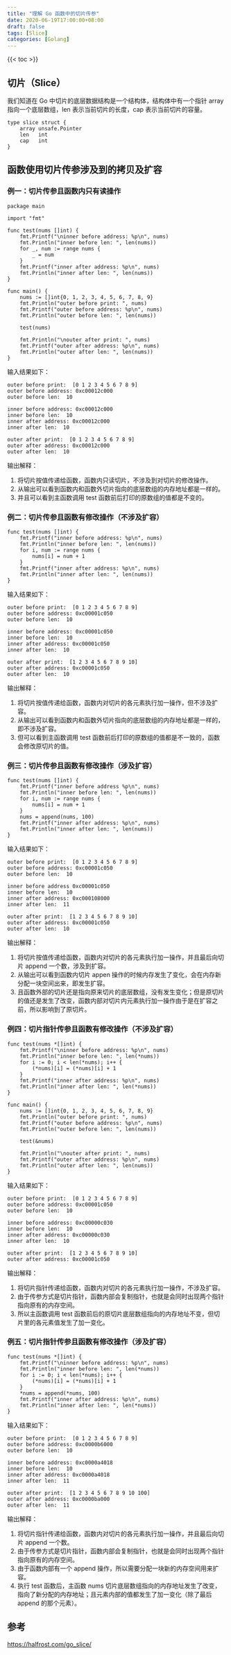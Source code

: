 ```yaml
---
title: "理解 Go 函数中的切片传参"
date: 2020-06-19T17:00:00+08:00
draft: false
tags: [Slice]
categories: [Golang]
---
```

<!--more-->
{{< toc >}}

## 切片（Slice）
我们知道在 Go 中切片的底层数据结构是一个结构体，结构体中有一个指针 array 指向一个底层数组，len 表示当前切片的长度，cap 表示当前切片的容量。

```
type slice struct {
	array unsafe.Pointer
	len   int
	cap   int
}
```

## 函数使用切片传参涉及到的拷贝及扩容

### 例一：切片传参且函数内只有读操作
```
package main

import "fmt"

func test(nums []int) {
	fmt.Printf("\ninner before address: %p\n", nums)
	fmt.Println("inner before len: ", len(nums))
	for _, num := range nums {
		_ = num
	}
	fmt.Printf("inner after address: %p\n", nums)
	fmt.Println("inner after len: ", len(nums))
}

func main() {
	nums := []int{0, 1, 2, 3, 4, 5, 6, 7, 8, 9}
	fmt.Println("outer before print: ", nums)
	fmt.Printf("outer before address: %p\n", nums)
	fmt.Println("outer before len: ", len(nums))

	test(nums)

	fmt.Println("\nouter after print: ", nums)
	fmt.Printf("outer after address: %p\n", nums)
	fmt.Println("outer after len: ", len(nums))
}
```

输入结果如下：
```
outer before print:  [0 1 2 3 4 5 6 7 8 9]
outer before address: 0xc00012c000
outer before len:  10

inner before address: 0xc00012c000
inner before len:  10
inner after address: 0xc00012c000
inner after len:  10

outer after print:  [0 1 2 3 4 5 6 7 8 9]
outer after address: 0xc00012c000
outer after len:  10
```

输出解释：
1. 将切片按值传递给函数，函数内只读切片，不涉及到对切片的修改操作。
2. 从输出可以看到函数内和函数外切片指向的底层数组的内存地址都是一样的。
3. 并且可以看到主函数调用 test 函数前后打印的原数组的值都是不变的。


### 例二：切片传参且函数有修改操作（不涉及扩容）
```
func test(nums []int) {
	fmt.Printf("inner before address: %p\n", nums)
	fmt.Println("inner before len: ", len(nums))
	for i, num := range nums {
		nums[i] = num + 1
	}
	fmt.Printf("inner after address: %p\n", nums)
	fmt.Println("inner after len: ", len(nums))
}
```

输入结果如下：
```
outer before print:  [0 1 2 3 4 5 6 7 8 9]
outer before address: 0xc00001c050
outer before len:  10

inner before address: 0xc00001c050
inner before len:  10
inner after address: 0xc00001c050
inner after len:  10

outer after print:  [1 2 3 4 5 6 7 8 9 10]
outer after address: 0xc00001c050
outer after len:  10
```

输出解释：
1. 将切片按值传递给函数，函数内对切片的各元素执行加一操作，但不涉及扩容。
2. 从输出可以看到函数内和函数外切片指向的底层数组的内存地址都是一样的，即不涉及扩容。
3. 但可以看到主函数调用 test 函数前后打印的原数组的值都是不一致的，函数会修改原切片的值。


### 例三：切片传参且函数有修改操作（涉及扩容）
```
func test(nums []int) {
	fmt.Printf("inner before address %p\n", nums)
	fmt.Println("inner before len: ", len(nums))
	for i, num := range nums {
		nums[i] = num + 1
	}
	nums = append(nums, 100)
	fmt.Printf("inner after address: %p\n", nums)
	fmt.Println("inner after len: ", len(nums))
}
```

输入结果如下：
```
outer before print:  [0 1 2 3 4 5 6 7 8 9]
outer before address: 0xc00001c050
outer before len:  10

inner before address 0xc00001c050
inner before len:  10
inner after address: 0xc000108000
inner after len:  11

outer after print:  [1 2 3 4 5 6 7 8 9 10]
outer after address: 0xc00001c050
outer after len:  10
```

输出解释：
1. 将切片按值传递给函数，函数内对切片的各元素执行加一操作，并且最后向切片 append 一个数，涉及到扩容。
2. 从输出可以看到函数内切片 appen 操作的时候内存发生了变化，会在内存新分配一块空间出来，即发生扩容。
3. 且函数外部的切片还是指向原来切片的底层数组，没有发生变化；但是原切片的值还是发生了改变，函数内部对切片内元素执行加一操作由于是在扩容之前，所以影响到了原切片。


### 例四：切片指针传参且函数有修改操作（不涉及扩容）
```
func test(nums *[]int) {
	fmt.Printf("\ninner before address: %p\n", nums)
	fmt.Println("inner before len: ", len(*nums))
	for i := 0; i < len(*nums); i++ {
		(*nums)[i] = (*nums)[i] + 1
	}
	fmt.Printf("inner after address: %p\n", nums)
	fmt.Println("inner after len: ", len(*nums))
}

func main() {
	nums := []int{0, 1, 2, 3, 4, 5, 6, 7, 8, 9}
	fmt.Println("outer before print: ", nums)
	fmt.Printf("outer before address: %p\n", nums)
	fmt.Println("outer before len: ", len(nums))

	test(&nums)

	fmt.Println("\nouter after print: ", nums)
	fmt.Printf("outer after address: %p\n", nums)
	fmt.Println("outer after len: ", len(nums))
}
```

输入结果如下：
```
outer before print:  [0 1 2 3 4 5 6 7 8 9]
outer before address: 0xc00001c050
outer before len:  10

inner before address: 0xc00000c030
inner before len:  10
inner after address: 0xc00000c030
inner after len:  10

outer after print:  [1 2 3 4 5 6 7 8 9 10]
outer after address: 0xc00001c050
```

输出解释：
1. 将切片指针传递给函数，函数内对切片的各元素执行加一操作，不涉及扩容。
2. 由于传参方式是切片指针，函数内部会复制指针，也就是会同时出现两个指针指向原有的内存空间。
3. 所以主函数调用 test 函数前后的原切片底层数组指向的内存地址不变，但切片里的各元素值发生了加一变化。


### 例五：切片指针传参且函数有修改操作（涉及扩容）
```
func test(nums *[]int) {
	fmt.Printf("\ninner before address: %p\n", nums)
	fmt.Println("inner before len: ", len(*nums))
	for i := 0; i < len(*nums); i++ {
		(*nums)[i] = (*nums)[i] + 1
	}
	*nums = append(*nums, 100)
	fmt.Printf("inner after address: %p\n", nums)
	fmt.Println("inner after len: ", len(*nums))
}

```

输入结果如下：
```
outer before print:  [0 1 2 3 4 5 6 7 8 9]
outer before address: 0xc0000b6000
outer before len:  10

inner before address: 0xc0000a4018
inner before len:  10
inner after address: 0xc0000a4018
inner after len:  11

outer after print:  [1 2 3 4 5 6 7 8 9 10 100]
outer after address: 0xc0000ba000
outer after len:  11
```

输出解释：
1. 将切片指针传递给函数，函数内对切片的各元素执行加一操作，并且最后向切片 append 一个数。
2. 由于传参方式是切片指针，函数内部会复制指针，也就是会同时出现两个指针指向原有的内存空间。
3. 由于函数内部有一个 append 操作，所以需要分配一块新的内存空间用来扩容。
4. 执行 test 函数后，主函数 nums 切片底层数组指向的内存地址发生了改变，指向了新分配的内存地址；且元素内部的值都发生了加一变化（除了最后 append 的那个元素）。


## 参考
https://halfrost.com/go_slice/
